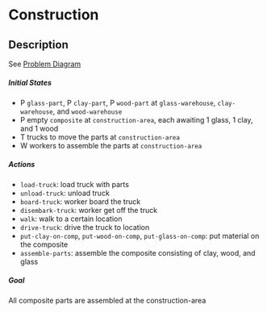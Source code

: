 # Construction

## Description
See [Problem Diagram](construction.jpg)

##### Initial States
- P `glass-part`, P `clay-part`, P `wood-part` at `glass-warehouse`, `clay-warehouse`, and `wood-warehouse`
- P empty `composite` at `construction-area`, each awaiting 1 glass, 1 clay, and 1 wood
- T trucks to move the parts at `construction-area`
- W workers to assemble the parts at `construction-area`

##### Actions
- `load-truck`: load truck with parts
- `unload-truck`: unload truck
- `board-truck`: worker board the truck
- `disembark-truck`: worker get off the truck
- `walk`: walk to a certain location
- `drive-truck`: drive the truck to location
- `put-clay-on-comp`, `put-wood-on-comp`, `put-glass-on-comp`: put material on the composite
- `assemble-parts`: assemble the composite consisting of clay, wood, and glass

##### Goal
All composite parts are assembled at the construction-area
